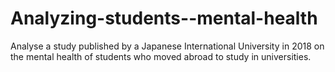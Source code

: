 # Analyzing-students--mental-health
Analyse a study published by a Japanese International University in 2018 on the mental health of students who moved abroad to study in universities. 
